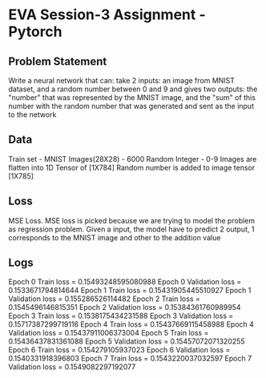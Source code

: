 # EVA Session-3 Assignment - Pytorch

## Problem Statement
Write a neural network that can:
take 2 inputs:
    an image from MNIST dataset, and
    a random number between 0 and 9
and gives two outputs:
    the "number" that was represented by the MNIST image, and
    the "sum" of this number with the random number that was generated and sent as the input to the network

## Data 
Train set - MNIST Images(28X28) - 6000
Random Integer - 0-9
Images are flatten into 1D Tensor of [1X784]
Random number is added to image tensor [1X785]

## Loss
MSE Loss. MSE loss is picked because we are trying to model the problem as regression problem. 
Given a input, the model have to predict 2 output, 1 corresponds to the MNIST image and other to the addition value

## Logs
Epoch 0 Train loss = 0.15493248595080988
Epoch 0 Validation loss = 0.1533671794814644
Epoch 1 Train loss = 0.15431905445510927
Epoch 1 Validation loss = 0.155286526114482
Epoch 2 Train loss = 0.1545496146815351
Epoch 2 Validation loss = 0.15384361760989954
Epoch 3 Train loss = 0.1538175434231588
Epoch 3 Validation loss = 0.15717387299719116
Epoch 4 Train loss = 0.15437669115458988
Epoch 4 Validation loss = 0.15437911006373004
Epoch 5 Train loss = 0.15436437831361088
Epoch 5 Validation loss = 0.15457072071320255
Epoch 6 Train loss = 0.154279105937023
Epoch 6 Validation loss = 0.1540331918396803
Epoch 7 Train loss = 0.1543220037032597
Epoch 7 Validation loss = 0.1549082297192077

